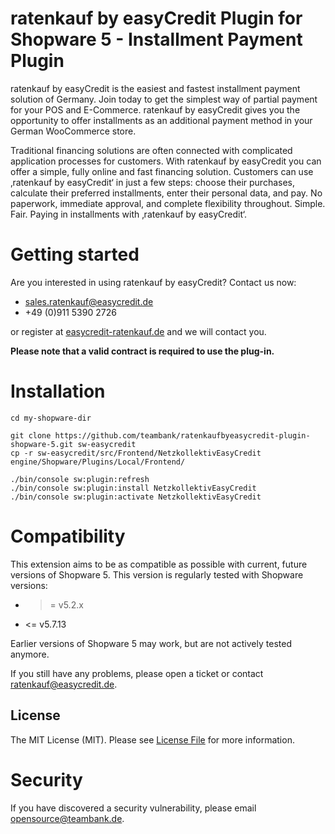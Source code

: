 # ratenkauf by easyCredit Plugin for Shopware 5 - Installment Payment Plugin

ratenkauf by easyCredit is the easiest and fastest installment payment solution of Germany. Join today to get the simplest way of partial payment for your POS and E-Commerce. ratenkauf by easyCredit gives you the opportunity to offer installments as an additional payment method in your German WooCommerce store.

Traditional financing solutions are often connected with complicated application processes for customers. With ratenkauf by easyCredit you can offer a simple, fully online and fast financing solution. Customers can use ‚ratenkauf by easyCredit‘ in just a few steps: choose their purchases, calculate their preferred installments, enter their personal data, and pay. No paperwork, immediate approval, and complete flexibility throughout. Simple. Fair. Paying in installments with ‚ratenkauf by easyCredit‘.

# Getting started
Are you interested in using ratenkauf by easyCredit? Contact us now:
* [sales.ratenkauf@easycredit.de](https://store.shopware.com/en/easyc36021249341f/ratenkauf-by-easycredit.html#)
* +49 (0)911 5390 2726

or register at [easycredit-ratenkauf.de](https://www.easycredit-ratenkauf.de/registrierung.htm) and we will contact you.

**Please note that a valid contract is required to use the plug-in.**

# Installation

```
cd my-shopware-dir

git clone https://github.com/teambank/ratenkaufbyeasycredit-plugin-shopware-5.git sw-easycredit
cp -r sw-easycredit/src/Frontend/NetzkollektivEasyCredit engine/Shopware/Plugins/Local/Frontend/

./bin/console sw:plugin:refresh
./bin/console sw:plugin:install NetzkollektivEasyCredit
./bin/console sw:plugin:activate NetzkollektivEasyCredit
```

# Compatibility

This extension aims to be as compatible as possible with current, future versions of Shopware 5. This version is regularly tested with Shopware versions:

* >= v5.2.x 
* <= v5.7.13

Earlier versions of Shopware 5 may work, but are not actively tested anymore.

If you still have any problems, please open a ticket or contact [ratenkauf@easycredit.de](mailto:ratenkauf@easycredit.de).

## License

The MIT License (MIT). Please see [License File](LICENSE) for more information.

# Security
If you have discovered a security vulnerability, please email [opensource@teambank.de](mailto:opensource@teambank.de).
